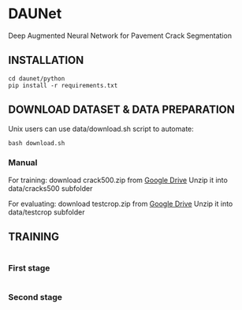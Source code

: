 # DAUNet
Deep Augmented Neural Network for Pavement Crack Segmentation

## INSTALLATION

```git clone https://github.com/dvalex/daunet
cd daunet/python
pip install -r requirements.txt
```
## DOWNLOAD DATASET & DATA PREPARATION

Unix users can use data/download.sh script to automate:

```cd data
bash download.sh
```
### Manual

For training: download crack500.zip from [Google Drive](https://drive.google.com/file/d/1q6pQb0xifQULmvIHh9qXlNT6-qz0k5lx/view?usp=sharing)
Unzip it into data/cracks500 subfolder

For evaluating: download testcrop.zip from [Google Drive](https://drive.google.com/file/d/1u7wuaQHWWUtF5ON0MhGXcjwbfItniIK5/view?usp=sharing)
Unzip it into data/testcrop subfolder

## TRAINING
```export SM_FRAMEWORK=tf.keras
```

### First stage
```python train.py
```

### Second stage
```python finetune.py
```

